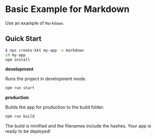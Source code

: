 Basic Example for Markdown
===

Use an example of `Markdown`.

## Quick Start

```bash
$ npx create-kkt my-app -e markdown
cd my-app
npm install
```

**development**

Runs the project in development mode.  

```bash
npm run start
```

**production**

Builds the app for production to the build folder.

```bash
npm run build
```

The build is minified and the filenames include the hashes.
Your app is ready to be deployed!

